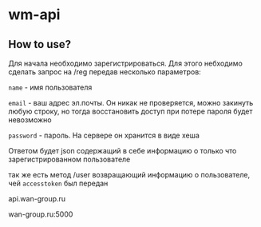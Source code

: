 # wm-api
## How to use?
Для начала необходимо зарегистрироваться. Для этого небходимо сделать запрос на /reg передав несколько параметров:

`name` - имя пользователя

`email` - ваш адрес эл.почты. Он никак не проверяется, можно закинуть любую строку, но тогда восстановить доступ при потере пароля будет невозможно 

`password` - пароль. На сервере он хранится в виде хеша 

Ответом будет json содержащий в себе информацию о только что зарегистрированном пользователе 

так же есть метод /user возвращающий информацию о пользователе, чей `accesstoken` был передан 


api.wan-group.ru

wan-group.ru:5000
 
